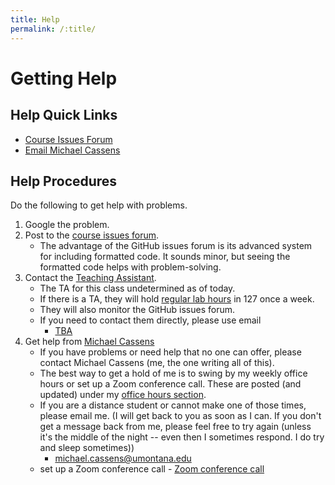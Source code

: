 ```yaml
---
title: Help
permalink: /:title/
---
```


# Getting Help

## Help Quick Links

- [Course Issues Forum](https://github.com/Montana-Media-Arts/120_CreativeCoding1-Spring2021-Samples/issues)
- [Email Michael Cassens](mailto:michael.cassens@umontana.edu?subject=120%20Question)

## Help Procedures

Do the following to get help with problems.

1. Google the problem.
2. Post to the [course issues forum](https://github.com/Montana-Media-Arts/120_CreativeCoding1-Spring2021-Samples/issues).
    - The advantage of the GitHub issues forum is its advanced system for including formatted code. It sounds minor, but seeing the formatted code helps with problem-solving.
3. Contact the [Teaching Assistant]({{site.baseurl}}/instructors/#TA).
    - The TA for this class undetermined as of today.
    - If there is a TA, they will hold [regular lab hours](#lab-hours) in 127 once a week.
    - They will also monitor the GitHub issues forum.
    - If you need to contact them directly, please use email
        - [TBA](mailto:michael.cassens@umontana.edu?subject=120%20Question)
5. Get help from [Michael Cassens]({{site.baseurl}}/instructors/)
    - If you have problems or need help that no one can offer, please contact Michael Cassens (me, the one writing all of this).
    - The best way to get a hold of me is to swing by my weekly office hours or set up a Zoom conference call. These are posted (and updated) under my [office hours section]({{site.baseurl}}/instructors/#office-hours). 
    - If you are a distance student or cannot make one of those times, please email me. (I will get back to you as soon as I can.  If you don't get a message back from me, please feel free to try again (unless it's the middle of the night -- even then I sometimes respond.  I do try and sleep sometimes))
        - [michael.cassens@umontana.edu](mailto:michael.cassens@umontana.edu?subject=120%20Question)
    - set up a Zoom conference call - [Zoom conference call](https://calendly.com/michael-cassens/120-meeting)



<!--
## Lab Hours

The "127 Media Arts Computer Lab" (McGill, 127) has open lab hours every weekday afternoon until 5 pm. During these lab hours, a graduate student is available to assist you with help or questions about this and other Media Arts courses. Please feel free to leverage this resource! The lab hours for this semester are as follows;


<div class="embed-responsive" style="padding-bottom:80%"><iframe class="embed-responsive-item" src="https://calendar.google.com/calendar/embed?mode=WEEK&amp;src=1s1tnc56cnjncqhreim65b7pi0%40group.calendar.google.com&ctz=America/Denver" frameborder="0" scrolling="no" allowfullscreen></iframe></div>
-->